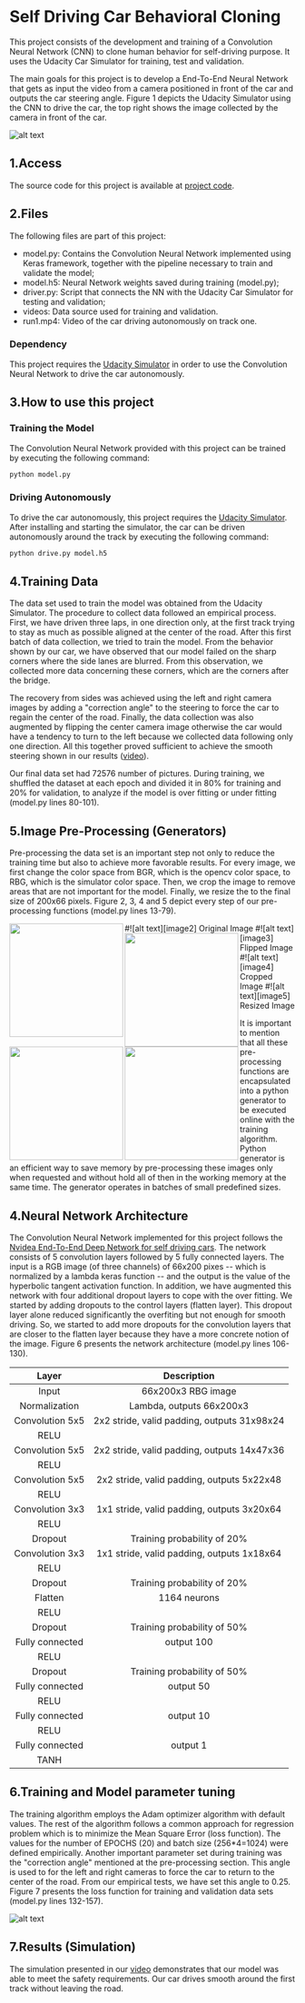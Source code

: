# Self Driving Car Behavioral Cloning

This project consists of the development and training of a Convolution Neural Network (CNN) to clone human behavior for self-driving purpose. It uses the Udacity Car Simulator for training, test and validation. 

The main goals for this project is to develop a End-To-End Neural Network that gets as input the video from a camera positioned in front of the car and outputs the car steering angle. Figure 1 depicts the Udacity Simulator using the CNN to drive the car, the top right shows the image collected by the camera in front of the car. 

![alt text][image1]

## 1.Access 

The source code for this project is available at [project code](https://github.com/otomata/CarND-Behavioral-Cloning-P3).

## 2.Files

The following files are part of this project:
* model.py:   Contains the Convolution Neural Network implemented using Keras framework, together with the pipeline necessary to train and validate the model;
* model.h5:   Neural Network weights saved during training (model.py);
* driver.py:  Script that connects the NN with the Udacity Car Simulator for testing and validation;
* videos:     Data source used for training and validation.
* run1.mp4:   Video of the car driving autonomously on track one.

### Dependency

This project requires the [Udacity Simulator](https://github.com/udacity/self-driving-car-sim) in order to use the Convolution Neural Network to drive the car autonomously.

[//]: # (Image References)

[image1]: simulator.png "NN Driving the car"
[image2]: original.jpg "Recovery Image"
[image3]: flip.png "Flipped Image"
[image4]: crop.png "Croped Image"
[image5]: resize.png "Resized Image"
[image6]: loss1.png "Loss Chart" 

## 3.How to use this project

### Training the Model

The Convolution Neural Network provided with this project can be trained by executing the following command:

```sh
python model.py
```

### Driving Autonomously
To drive the car autonomously, this project requires the [Udacity Simulator](https://github.com/udacity/self-driving-car-sim). After installing and starting the simulator, the car can be driven autonomously around the track by executing the following command:
```sh
python drive.py model.h5
```

## 4.Training Data 

The data set used to train the model was obtained from the Udacity Simulator. The procedure to collect data followed an empirical process. First, we have driven three laps, in one direction only, at the first track  trying to stay as much as possible aligned at the center of the road. After this first batch of data collection, we tried to train the model. From the behavior shown by our car, we have observed that our model failed on the sharp corners where the side lanes are blurred. From this observation, we  collected more data concerning these corners, which are the corners after the bridge. 

The recovery from sides was achieved using the left and right camera images by adding a "correction angle" to the steering to force the car to regain the center of the road. Finally, the data collection was also augmented by flipping the center camera image otherwise the car would have a tendency to turn to the left because we collected data following only one direction. All this together proved sufficient to achieve the smooth steering shown in our results ([video](https://github.com/otomata/CarND-Behavioral-Cloning-P3/blob/master/run1.mp4)).

Our final data set had 72576 number of pictures. During training, we shuffled the dataset at each epoch and divided it in 80% for training and 20% for validation, to analyze if the model is over fitting or under fitting (model.py lines 80-101).

## 5.Image Pre-Processing (Generators)

Pre-processing the data set is an important step not only to reduce the training time but also to achieve more favorable results. For every image, we first change the color space from BGR, which is the opencv color space, to RBG, which is the simulator color space. Then, we crop the image to remove areas that are not important for the model. Finally, we resize the to the final size of 200x66 pixels. Figure 2, 3, 4 and 5 depict every step of our pre-processing functions (model.py lines 13-79). 

<img src="original.png" align="left" width="200" >
#![alt text][image2]
Original Image
<img src="flip.png" align="left" width="200" >
#![alt text][image3]
Flipped Image
<img src="crop.png" align="left" width="200" >
#![alt text][image4]
Cropped Image
<img src="resize.png" align="left" width="200" >
#![alt text][image5]
Resized Image


It is important to mention that all these pre-processing functions are encapsulated into a python generator to be executed online with the training algorithm. Python generator is an efficient way to save memory by pre-processing these images only when requested and without hold all of then in the working memory at the same time. The generator  operates in batches of small predefined sizes.


## 4.Neural Network Architecture

The Convolution Neural Network implemented for this project follows the [Nvidea End-To-End Deep Network for self driving cars](https://devblogs.nvidia.com/parallelforall/deep-learning-self-driving-cars/). The network consists of 5 convolution layers followed by 5 fully connected layers. The input is a RGB image (of three channels) of 66x200 pixes -- which is normalized by a lambda keras function -- and the output is the value of the hyperbolic tangent activation function. In addition, we have augmented this network with four additional dropout layers to cope with the over fitting. We started by adding dropouts to the control layers (flatten layer). This dropout layer alone reduced significantly the overfiting but not enough for smooth driving. So, we started to add more dropouts for the convolution layers that are closer to the flatten layer because they have a more concrete notion of the image.  Figure 6 presents the network architecture (model.py lines 106-130).

| Layer        		|     Description	        		| 
|:---------------------:|:---------------------------------------------:| 
| Input        		| 66x200x3 RBG image   				| 
| Normalization 	| Lambda, outputs 66x200x3			|
| Convolution 5x5     	| 2x2 stride, valid padding, outputs 31x98x24 	|
| RELU					|				|
| Convolution 5x5     	| 2x2 stride, valid padding, outputs 14x47x36 	|
| RELU					|                               |
| Convolution 5x5     	| 2x2 stride, valid padding, outputs 5x22x48 	|
| RELU					|		                |
| Convolution 3x3     	| 1x1 stride, valid padding, outputs 3x20x64 	|
| RELU			|						|
| Dropout	        | Training probability of 20% 			|
| Convolution 3x3     	| 1x1 stride, valid padding, outputs 1x18x64 	|
| RELU			|						|
| Dropout	        | Training probability of 20% 			|
| Flatten		| 1164 neurons       				|
| RELU			|						|
| Dropout	    	| Training probability of 50%     		|
| Fully connected	| output 100       				|
| RELU			|						|
| Dropout	    	| Training probability of 50%     		|
| Fully connected	| output 50       				|
| RELU			|						|
| Fully connected	| output 10					|
| RELU			|						|
| Fully connected	| output 1					|
| TANH			|						|

## 6.Training and Model parameter tuning

The training algorithm employs the Adam optimizer algorithm with default values. The rest of the algorithm follows a common approach for regression problem which is to minimize the Mean Square Error (loss function). The values for the number of EPOCHS (20) and batch size (256*4=1024) were defined empirically. Another important parameter set during training was the "correction angle" mentioned at the pre-processing section. This angle is used to for the left and right cameras to force the car to return to the center of the road. From our empirical tests, we have set this angle to 0.25. Figure 7 presents the loss function for training and validation data sets (model.py lines 132-157). 

![alt text][image6]

## 7.Results (Simulation)

The simulation presented in our [video](https://github.com/otomata/CarND-Behavioral-Cloning-P3/blob/master/run1.mp4) demonstrates that our model was able to meet the safety requirements. Our car drives smooth around the first track without leaving the road.


